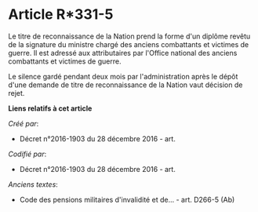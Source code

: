 # Article R*331-5

Le titre de reconnaissance de la Nation prend la forme d'un diplôme revêtu de la signature du ministre chargé des anciens
combattants et victimes de guerre. Il est adressé aux attributaires par l'Office national des anciens combattants et victimes
de guerre.

Le silence gardé pendant deux mois par l'administration après le dépôt d'une demande de titre de reconnaissance de la Nation
vaut décision de rejet.

**Liens relatifs à cet article**

_Créé par_:

  - Décret n°2016-1903 du 28 décembre 2016 - art.

_Codifié par_:

  - Décret n°2016-1903 du 28 décembre 2016 - art.

_Anciens textes_:

  - Code des pensions militaires d'invalidité et de... - art. D266-5 (Ab)
